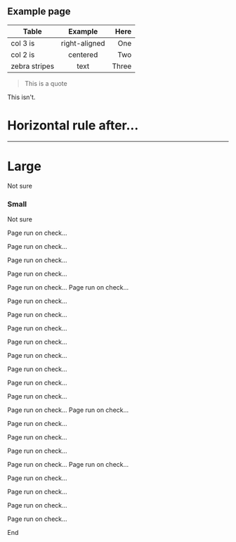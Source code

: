 ## Example page

| Table         | Example       | Here  |
| ------------- |:-------------:| -----:|
| col 3 is      | right-aligned | One   |
| col 2 is      | centered      |   Two |
| zebra stripes | text          | Three |

> This is a quote

This isn't.

# Horizontal rule after...
* * *

# Large

Not sure

### Small

Not sure

Page run on check...

Page run on check...

Page run on check...

Page run on check...

Page run on check...
Page run on check...

Page run on check...

Page run on check...

Page run on check...

Page run on check...

Page run on check...

Page run on check...

Page run on check...

Page run on check...

Page run on check...
Page run on check...

Page run on check...

Page run on check...

Page run on check...

Page run on check...
Page run on check...

Page run on check...

Page run on check...

Page run on check...

Page run on check...

End
